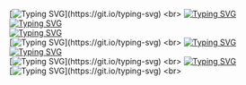 [![Typing SVG](https://readme-typing-svg.herokuapp.com?color=%FF99FF&lines=Как+работать+с+нашим+кодом+?)](https://git.io/typing-svg)
<br>
[![Typing SVG](https://readme-typing-svg.herokuapp.com?color=%FF99FF&lines=1+.+Запустить+код)](https://git.io/typing-svg)
<br>
[![Typing SVG](https://readme-typing-svg.herokuapp.com?color=%FF99FF&lines=2+.+Появится+новое+окно+ввода)](https://git.io/typing-svg)
<br>
[![Typing SVG](https://readme-typing-svg.herokuapp.com?color=%FF99FF&lines=3+.+Нажать+на+кнопку)](https://git.io/typing-svg)
<br>
[![Typing SVG](https://readme-typing-svg.herokuapp.com?color=%FF99FF&lines="+Выбрать+json+файл+")](https://git.io/typing-svg)
<br>
[![Typing SVG](https://readme-typing-svg.herokuapp.com?color=%FF99FF&lines=4+.+Выбрать+необходимый+файл)](https://git.io/typing-svg)
<br>
[![Typing SVG](https://readme-typing-svg.herokuapp.com?color=%FF99FF&lines=5+.+Нажать+на+кнопку)](https://git.io/typing-svg)
<br>
[![Typing SVG](https://readme-typing-svg.herokuapp.com?color=%FFFF00&lines="+Конвертировать+")](https://git.io/typing-svg)
<br>
[![Typing SVG](https://readme-typing-svg.herokuapp.com?color=%FF99FF&lines=6+.+Конвертированный+файл+получен)](https://git.io/typing-svg)
<br>
[![Typing SVG](https://readme-typing-svg.herokuapp.com?color=%FF99FF&lines=УДАЧИ!!!)](https://git.io/typing-svg)
<br>
